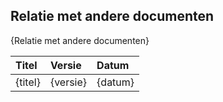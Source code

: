 ## Relatie met andere documenten

{Relatie met andere documenten}

| Titel                                                       |  Versie  |  Datum  |
|:------------------------------------------------------------|:---------|:--------|
| {titel}                                                     | {versie} | {datum} |
